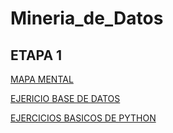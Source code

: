 # Mineria_de_Datos


## ETAPA 1

[MAPA MENTAL](https://github.com/lizbethaltamirano/MIneria_de_Datos/blob/Mineria_de_Datos/MapaMental_1_1732753.pdf)
 
[EJERICIO BASE DE DATOS](https://github.com/lizbethaltamirano/MIneria_de_Datos/blob/Mineria_de_Datos/Ej1_BasesDatos_Equipo_2.pdf)

[EJERCICIOS BASICOS DE PYTHON](https://github.com/lizbethaltamirano/MIneria_de_Datos/blob/Mineria_de_Datos/Ejercicios%20Basicos%20Pyhton.ipynb)

